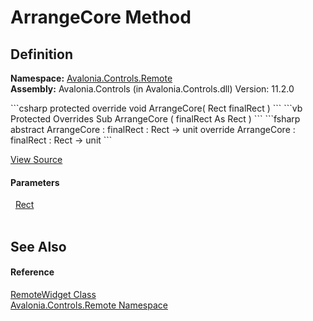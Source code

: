 # ArrangeCore Method




## Definition
**Namespace:** <a href="N_Avalonia_Controls_Remote">Avalonia.Controls.Remote</a>  
**Assembly:** Avalonia.Controls (in Avalonia.Controls.dll) Version: 11.2.0

<Tabs groupId="api-code-preview">
<TabItem value="csharp" label="C#">
```csharp
protected override void ArrangeCore(
	Rect finalRect
)
```
</TabItem>
<TabItem value="vb" label="VB">
```vb
Protected Overrides Sub ArrangeCore ( 
	finalRect As Rect
)
```
</TabItem>
<TabItem value="fsharp" label="F#">
```fsharp
abstract ArrangeCore : 
        finalRect : Rect -> unit 
override ArrangeCore : 
        finalRect : Rect -> unit 
```
</TabItem>
</Tabs>



<a href="https://github.com/AvaloniaUI/Avalonia/tree/master/src/Avalonia.Controls/Remote/RemoteWidget.cs#L57" title="View the source code">View Source</a>



#### Parameters
<dl><dt>  <a href="T_Avalonia_Rect">Rect</a></dt><dd> </dd></dl>

## See Also


#### Reference
<a href="T_Avalonia_Controls_Remote_RemoteWidget">RemoteWidget Class</a>  
<a href="N_Avalonia_Controls_Remote">Avalonia.Controls.Remote Namespace</a>  

